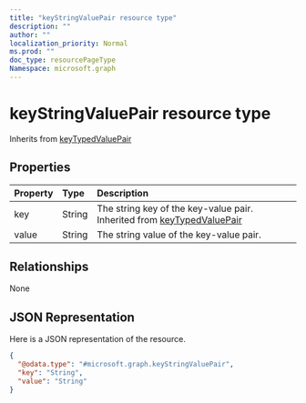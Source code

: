 ```yaml
---
title: "keyStringValuePair resource type"
description: ""
author: ""
localization_priority: Normal
ms.prod: ""
doc_type: resourcePageType
Namespace: microsoft.graph
---
```



# keyStringValuePair resource type




Inherits from [keyTypedValuePair](../resources/keyTypedValuePair.md)

## Properties
|Property|Type|Description|
|:---|:---|:---|
|key|String|The string key of the key-value pair. Inherited from [keyTypedValuePair](../resources/keyTypedValuePair.md)|
|value|String|The string value of the key-value pair.|

## Relationships
None

## JSON Representation
Here is a JSON representation of the resource.
<!-- {
  "blockType": "resource",
  "@odata.type": "microsoft.graph.keyStringValuePair"
}
-->
``` json
{
  "@odata.type": "#microsoft.graph.keyStringValuePair",
  "key": "String",
  "value": "String"
}
```

